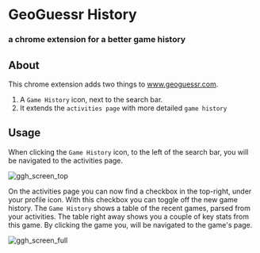 # GeoGuessr History
### a chrome extension for a better game history

## About
This chrome extension adds two things to www.geoguessr.com.

1. A `Game History` icon, next to the search bar.
2. It extends the `activities page` with more detailed `game history`

## Usage
When clicking the `Game History` icon, to the left of the search bar, you will be navigated to the activities page. 

![ggh_screen_top](https://github.com/user-attachments/assets/17f467c7-7d6f-4e86-b261-8578b1a52404)

On the activities page you can now find a checkbox in the top-right, under your profile icon. With this checkbox you can toggle off the new game history.
The `Game History` shows a table of the recent games, parsed from your activities. The table right away shows you a couple of key stats from this game. By clicking the game you, will be navigated to the game's page.

![ggh_screen_full](https://github.com/user-attachments/assets/2e88e40b-358a-44f6-9af3-491116f7b514)
